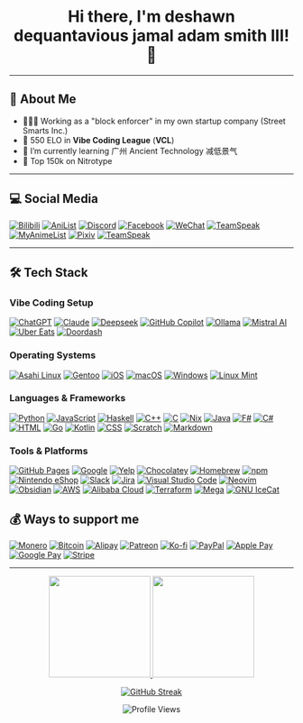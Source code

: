 <h1 align="center">Hi there, I'm deshawn dequantavious jamal adam smith III! 👋</h1>

---

## 🚀 About Me

- 👨🏿‍🦯 Working as a "block enforcer" in my own startup company (Street Smarts Inc.)
- 🔭 550 ELO in **Vibe Coding League** (**VCL**)
- 🌱 I’m currently learning 广州 Ancient Technology 减低景气
- 👯 Top 150k on Nitrotype

---

## 💻 Social Media

[![Bilibili](https://img.shields.io/badge/Bilibili-00A1D6?logo=bilibili&logoColor=fff)](#)
[![AniList](https://img.shields.io/badge/AniList-02A9FF?logo=anilist&logoColor=fff)](#)
[![Discord](https://img.shields.io/badge/Discord-%235865F2.svg?&logo=discord&logoColor=white)](#)
[![Facebook](https://img.shields.io/badge/Facebook-%231877F2.svg?logo=Facebook&logoColor=white)](#)
[![WeChat](https://img.shields.io/badge/WeChat-07C160?logo=wechat&logoColor=white)](#)
[![TeamSpeak](https://img.shields.io/badge/TeamSpeak-2580C3?logo=teamspeak&logoColor=white)](#)
[![MyAnimeList](https://img.shields.io/badge/MyAnimeList-2E51A2?logo=myanimelist&logoColor=fff)](#)
[![Pixiv](https://img.shields.io/badge/pixiv-%2300ADD8.svg?logo=pixiv&logoColor=white)](#)
[![TeamSpeak](https://img.shields.io/badge/TeamSpeak-2580C3?logo=teamspeak&logoColor=white)](#)

---

## 🛠️ Tech Stack

### **Vibe Coding Setup**
[![ChatGPT](https://img.shields.io/badge/ChatGPT-74aa9c?logo=openai&logoColor=white)](#)
[![Claude](https://img.shields.io/badge/Claude-D97757?logo=claude&logoColor=fff)](#)
[![Deepseek](https://custom-icon-badges.demolab.com/badge/Deepseek-4D6BFF?logo=deepseek&logoColor=fff)](#)
[![GitHub Copilot](https://img.shields.io/badge/GitHub%20Copilot-000?logo=githubcopilot&logoColor=fff)](#)
[![Ollama](https://img.shields.io/badge/Ollama-fff?logo=ollama&logoColor=000)](#)
[![Mistral AI](https://img.shields.io/badge/Mistral%20AI-FA520F?logo=mistral-ai&logoColor=fff)](#)
[![Uber Eats](https://img.shields.io/badge/Uber_Eats-5FB709?logo=uber-eats&logoColor=white)](#)
[![Doordash](https://img.shields.io/badge/DoorDash-FF3008?logo=DoorDash&logoColor=white)](#)

### **Operating Systems**
[![Asahi Linux](https://img.shields.io/badge/Asahi%20Linux-A61200?logo=asahilinux&logoColor=fff)](#)
[![Gentoo](https://img.shields.io/badge/Gentoo-54487A?logo=gentoo&logoColor=fff)](#)
[![iOS](https://img.shields.io/badge/iOS-000000?&logo=apple&logoColor=white)](#)
[![macOS](https://img.shields.io/badge/macOS-000000?logo=apple&logoColor=F0F0F0)](#)
[![Windows](https://custom-icon-badges.demolab.com/badge/Windows-0078D6?logo=windows11&logoColor=white)](#)
[![Linux Mint](https://img.shields.io/badge/Linux%20Mint-87CF3E?logo=linuxmint&logoColor=fff)](#)

### **Languages & Frameworks**
[![Python](https://img.shields.io/badge/Python-3776AB?logo=python&logoColor=fff)](#)
[![JavaScript](https://img.shields.io/badge/JavaScript-F7DF1E?logo=javascript&logoColor=000)](#)
[![Haskell](https://img.shields.io/badge/Haskell-5e5086?logo=haskell&logoColor=white)](#)
[![C++](https://img.shields.io/badge/C++-%2300599C.svg?logo=c%2B%2B&logoColor=white)](#)
[![C](https://img.shields.io/badge/C-00599C?logo=c&logoColor=white)](#)
[![Nix](https://img.shields.io/badge/Nix-5277C3.svg?&logo=NixOS&logoColor=white)](#)
[![Java](https://img.shields.io/badge/Java-%23ED8B00.svg?logo=openjdk&logoColor=white)](#)
[![F#](https://img.shields.io/badge/F%23-378BBA?logo=fsharp&logoColor=fff)](#)
[![C#](https://custom-icon-badges.demolab.com/badge/C%23-%23239120.svg?logo=cshrp&logoColor=white)](#)
[![HTML](https://img.shields.io/badge/HTML-%23E34F26.svg?logo=html5&logoColor=white)](#)
[![Go](https://img.shields.io/badge/Go-%2300ADD8.svg?&logo=go&logoColor=white)](#)
[![Kotlin](https://img.shields.io/badge/Kotlin-%237F52FF.svg?logo=kotlin&logoColor=white)](#)
[![CSS](https://img.shields.io/badge/CSS-639?logo=css&logoColor=fff)](#)
[![Scratch](https://img.shields.io/badge/Scratch-4D97FF?logo=scratch&logoColor=fff)](#)
[![Markdown](https://img.shields.io/badge/Markdown-%23000000.svg?logo=markdown&logoColor=white)](#)

### **Tools & Platforms**

[![GitHub Pages](https://img.shields.io/badge/GitHub%20Pages-121013?logo=github&logoColor=white)](#)
[![Google](https://img.shields.io/badge/Google-4285F4?logo=google&logoColor=white)](#)
[![Yelp](https://img.shields.io/badge/Yelp-FF1A1A?logo=yelp&logoColor=fff)](#)
[![Chocolatey](https://img.shields.io/badge/Chocolatey-80B5E3?logo=chocolatey&logoColor=fff)](#)
[![Homebrew](https://img.shields.io/badge/Homebrew-FBB040?logo=homebrew&logoColor=fff)](#)
[![npm](https://img.shields.io/badge/npm-CB3837?logo=npm&logoColor=fff)](#)
[![Nintendo eShop](https://custom-icon-badges.demolab.com/badge/Nintendo%20eShop-FF7D00?logo=nintendo&logoColor=fff)](#)
[![Slack](https://img.shields.io/badge/Slack-4A154B?logo=slack&logoColor=fff)](#)
[![Jira](https://img.shields.io/badge/Jira-0052CC?logo=jira&logoColor=fff)](#)
[![Visual Studio Code](https://custom-icon-badges.demolab.com/badge/Visual%20Studio%20Code-0078d7.svg?logo=vsc&logoColor=white)](#)
[![Neovim](https://img.shields.io/badge/Neovim-57A143?logo=neovim&logoColor=fff)](#)
[![Obsidian](https://img.shields.io/badge/Obsidian-%23483699.svg?&logo=obsidian&logoColor=white)](#)
[![AWS](https://custom-icon-badges.demolab.com/badge/AWS-%23FF9900.svg?logo=aws&logoColor=white)](#)
[![Alibaba Cloud](https://img.shields.io/badge/AlibabaCloud-%23FF6701.svg?logo=alibabacloud&logoColor=white)](#)
[![Terraform](https://img.shields.io/badge/Terraform-844FBA?logo=terraform&logoColor=fff)](#)
[![Mega](https://img.shields.io/badge/Mega-%23D90007.svg?logo=mega&logoColor=white)](#)
[![GNU IceCat](https://img.shields.io/badge/GNU%20IceCat-006CFF?logo=gnu-icecat&logoColor=fff)](#)

## 💰 **Ways to support me**
[![Monero](https://img.shields.io/badge/Monero-F60?logo=monero&logoColor=fff)](#)
[![Bitcoin](https://img.shields.io/badge/Bitcoin-FF9900?logo=bitcoin&logoColor=white)](#)
[![Alipay](https://img.shields.io/badge/Alipay-1677FF?logo=alipay&logoColor=fff)](#)
[![Patreon](https://img.shields.io/badge/Patreon-F96854?logo=patreon&logoColor=white)](#)
[![Ko-fi](https://img.shields.io/badge/Ko--fi-FF5E5B?logo=ko-fi&logoColor=white)](#)
[![PayPal](https://img.shields.io/badge/PayPal-003087?logo=paypal&logoColor=fff)](#)
[![Apple Pay](https://img.shields.io/badge/Apple%20Pay-000?logo=applepay&logoColor=fff)](#)
[![Google Pay](https://img.shields.io/badge/Google%20Pay-4285F4?logo=googlepay&logoColor=fff)](#)
[![Stripe](https://img.shields.io/badge/Stripe-5851DD?logo=stripe&logoColor=fff)](#)

---

<p align="center">
  <a href="https://github.com/rethinkingrn">
    <img height="180em" src="https://github-readme-stats.vercel.app/api?username=rethinkingrn&show_icons=true&theme=github_dark_dimmed&hide_border=true" />
    <img height="180em" src="https://github-readme-stats.vercel.app/api/top-langs/?username=rethinkingrn&theme=github_dark_dimmed&hide_border=true&layout=compact" />
  </a>
</p>

<p align="center">
  <a href="https://github.com/rethinkingrn">
    <img src="https://streak-stats.demolab.com?user=rethinkingrn>&theme=github_dark_dimmed&hide_border=true" alt="GitHub Streak" />
  </a>
</p>

<p align="center">
  <img src="https://komarev.com/ghpvc/?username=rethinkingrn&color=blueviolet&style=flat" alt="Profile Views" />
</p>
